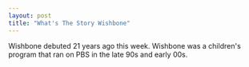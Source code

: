 ```yaml
---
layout: post
title: "What's The Story Wishbone"
---
```

Wishbone debuted 21 years ago this week. Wishbone was a children's program that ran on PBS in the late 90s and early 00s.